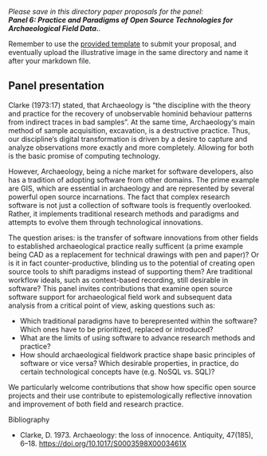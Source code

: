 *Please save in this directory paper proposals for the panel:  
**Panel 6: Practice and Paradigms of Open Source Technologies for Archaeological Field Data.**.*

Remember to use the [provided template](https://github.com/archeofoss/archeofoss2022/blob/main/paper-proposal-template.md) to submit your proposal, 
and eventually upload the illustrative image in the same directory and name it after your markdown file.


## Panel presentation

Clarke (1973:17) stated, that Archaeology is “the discipline with the theory and practice for the recovery of unobservable hominid behaviour patterns from indirect traces in bad samples”. At the same time, Archaeology‘s main method of sample acquisition, excavation, is a destructive practice. Thus, our discipline‘s digital transformation is driven by a desire to capture and analyze observations more exactly and more completely. Allowing for both is the basic promise of computing technology. 

However, Archaeology, being a niche market for software developers, also has a tradition of adopting software from other domains. The prime example are GIS, which are essential in archaeology and are represented by several powerful open source incarnations. The fact that complex research software is not just a collection of software tools is frequently overlooked. Rather, it implements traditional research methods and paradigms and attempts to evolve them through technological innovations.

The question arises: is the transfer of software innovations from other fields to established archaeological practice really sufficent (a prime example being CAD as a replacement for technical drawings with pen and paper)? Or is it in fact counter-productive, blinding us to the potential of creating open source tools to shift paradigms instead of supporting them? Are traditional workflow ideals, such as context-based recording, still desirable in software? This panel invites contributions that examine open source software support for archaeological field work and subsequent data analysis from a critical point of view, asking
questions such as:

- Which traditional paradigms have to berepresented within the software? Which ones have to be prioritized, replaced or introduced?
- What are the limits of using software to advance research methods and practice?
- How should archaeological fieldwork practice shape basic principles of software or vice versa? Which desirable properties, in practice, do certain technological concepts have (e.g. NoSQL vs. SQL)?
 
We particularly welcome contributions that show how specific open source projects and their use contribute to epistemologically reflective innovation and improvement of both field and research practice.

Bibliography
- Clarke, D. 1973. Archaeology: the loss of innocence. Antiquity, 47(185), 6–18. https://doi.org/10.1017/S0003598X0003461X